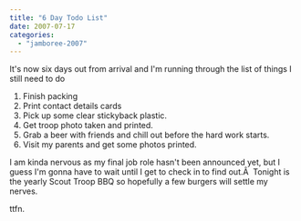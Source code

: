 ```yaml
---
title: "6 Day Todo List"
date: 2007-07-17
categories: 
  - "jamboree-2007"
---
```


It's now six days out from arrival and I'm running through the list of things I still need to do

1. Finish packing
2. Print contact details cards
3. Pick up some clear stickyback plastic.
4. Get troop photo taken and printed.
5. Grab a beer with friends and chill out before the hard work starts.
6. Visit my parents and get some photos printed.

I am kinda nervous as my final job role hasn't been announced yet, but I guess I'm gonna have to wait until I get to check in to find out.Â  Tonight is the yearly Scout Troop BBQ so hopefully a few burgers will settle my nerves.

ttfn.
